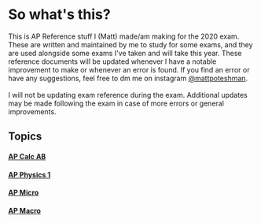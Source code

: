 # So what's this?
This is AP Reference stuff I (Matt) made/am making for the 2020 exam. These are written and maintained by me to study for some exams, and they are used alongside some exams I've taken and will take this year. These reference documents will be updated whenever I have a notable improvement to make or whenever an error is found. If you find an error or have any suggestions, feel free to dm me on instagram [@mattpoteshman](instagram.com/mattpoteshman).
<br><br>I will not be updating exam reference during the exam. Additional updates may be made following the exam in case of more errors or general improvements.

## Topics
#### [AP Calc AB](Calc/README.md)
#### [AP Physics 1](Physics/README.md)
#### [AP Micro](Micro/README.md)
#### [AP Macro](Macro/README.md)